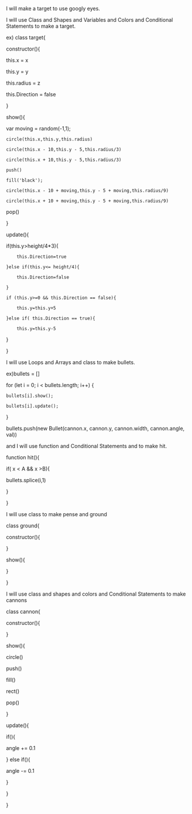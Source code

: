 I will make a target to use googly eyes.

I will use Class and Shapes and Variables and Colors and Conditional Statements to make a target.

ex) class target{

constructor(){

this.x = x

  this.y = y
  
this.radius = z

this.Direction = false

}

show(){

 var moving = random(-1,1);
 
    circle(this.x,this.y,this.radius)
    
    circle(this.x - 10,this.y - 5,this.radius/3)
    
    circle(this.x + 10,this.y - 5,this.radius/3)
    
    push()
    
    fill('black');
    
    circle(this.x - 10 + moving,this.y - 5 + moving,this.radius/9)
    
    circle(this.x + 10 + moving,this.y - 5 + moving,this.radius/9)
    
   pop()
   
}

update(){

if(this.y>height/4*3){

		this.Direction=true
		
    }else if(this.y<= height/4){
    
		this.Direction=false
		
    }
    
    if (this.y>=0 && this.Direction == false){
    
		this.y=this.y+5
		
    }else if( this.Direction == true){
    
		this.y=this.y-5
		
}

}

I will use Loops and Arrays and class to make bullets.

ex)bullets = []

for (let i = 0; i < bullets.length; i++) {

    bullets[i].show();
    
    bullets[i].update();
    
}  

bullets.push(new Bullet(cannon.x, cannon.y, cannon.width, cannon.angle, val))

and I will use function and Conditional Statements and to make hit.

 function hit(){
 
if( x < A && x >B){

bullets.splice(i,1)

}

}

I will use class to make pense and ground

class ground{

constructor(){

}

show(){

}

}

I will use class and shapes and colors and Conditional Statements to make cannons

class cannon{

constructor(){

}

show(){

circle()

push()

fill()

rect()

pop()

}

update(){

if(){

angle += 0.1

} else if(){

angle -= 0.1

}

}

}

